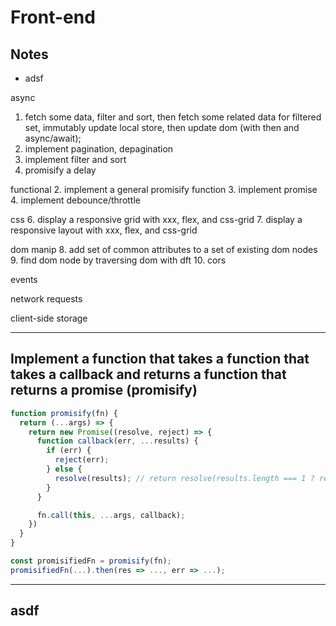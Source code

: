 # Front-end 

## Notes

* adsf

async
1. fetch some data, filter and sort, then fetch some related data for filtered set, immutably update local store, then update dom (with then and async/await);
2. implement pagination, depagination
3. implement filter and sort
1. promisify a delay

functional
2. implement a general promisify function
3. implement promise
4. implement debounce/throttle

css
6. display a responsive grid with xxx, flex, and css-grid
7. display a responsive layout with xxx, flex, and css-grid

dom manip
8. add set of common attributes to a set of existing dom nodes
9. find dom node by traversing dom with dft
10. cors

events

network requests

client-side storage

---
## Implement a function that takes a function that takes a callback and returns a function that returns a promise (promisify)

```js
function promisify(fn) {
  return (...args) => {
    return new Promise((resolve, reject) => {
      function callback(err, ...results) {
        if (err) {
          reject(err);
        } else {
          resolve(results); // return resolve(results.length === 1 ? results[0] : results)
        }
      }

      fn.call(this, ...args, callback);
    })
  }
}

const promisifiedFn = promisify(fn);
promisifiedFn(...).then(res => ..., err => ...);
```


---
## asdf